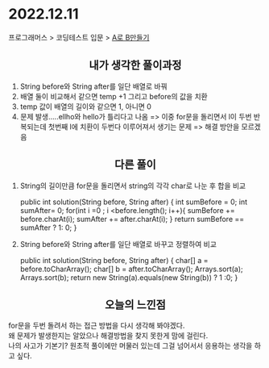 # 2022.12.11
프로그래머스 > 코딩테스트 입문 > [A로 B만들기](https://school.programmers.co.kr/learn/courses/30/lessons/120886)

## <div align=center> 내가 생각한 풀이과정 </div>
1. String before와 String after를 일단 배열로 바꿔
2. 배열 둘이 비교해서 같으면 temp +1 그리고 before의 값을 치환
3. temp 값이 배열의 길이와 같으면 1, 아니면 0
4. 문제 발생.....ellho와 hello가 틀리다고 나옴 
   => 이중 for문을 돌리면서 l이 두번 반복되는데 첫번째 l에 치환이 두번다 이루어져서 생기는 문제
   => 해결 방안을 모르겠음 

## <div align=center> 다른 풀이 </div>
1. String의 길이만큼 for문을 돌리면서 string의 각각 char로 나눈 후 합을 비교<br>


      public int solution(String before, String after) {
         int sumBefore = 0;
         int sumAfter= 0;
      for(int i =0 ; i <before.length(); i++){
         sumBefore += before.charAt(i);
         sumAfter += after.charAt(i);
      }
      return sumBefore == sumAfter ? 1: 0;
      }
2. String before와 String after를 일단 배열로 바꾸고 정렬하여 비교


      public int solution(String before, String after) {
         char[] a = before.toCharArray();
         char[] b = after.toCharArray();
         Arrays.sort(a);
         Arrays.sort(b);
        return new String(a).equals(new String(b)) ? 1 :0;
      }
## <div align=center> 오늘의 느낀점 </div>
for문을 두번 돌려서 하는 접근 방법을 다시 생각해 봐야겠다.<br>
왜 문제가 발생한지는 알았으나 해결방법을 찾지 못한게 맘에 걸린다.<br>
나의 사고가 기본기? 원초적 풀이에만 머물러 있는데 그걸 넘어서서 응용하는 생각을 하고 싶다.



    